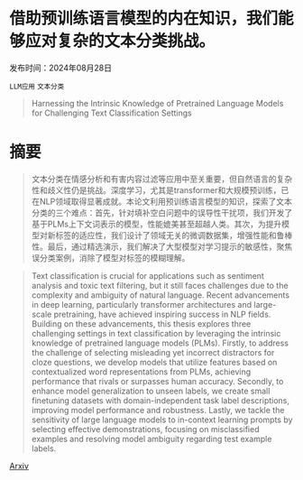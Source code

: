 # 借助预训练语言模型的内在知识，我们能够应对复杂的文本分类挑战。

发布时间：2024年08月28日

`LLM应用` `文本分类`

> Harnessing the Intrinsic Knowledge of Pretrained Language Models for Challenging Text Classification Settings

# 摘要

> 文本分类在情感分析和有害内容过滤等应用中至关重要，但自然语言的复杂性和歧义性仍是挑战。深度学习，尤其是transformer和大规模预训练，已在NLP领域取得显著成就。本论文利用预训练语言模型的知识，探索了文本分类的三个难点：首先，针对填补空白问题中的误导性干扰项，我们开发了基于PLMs上下文词表示的模型，性能媲美甚至超越人类。其次，为提升模型对新标签的适应性，我们设计了领域无关的微调数据集，增强性能和鲁棒性。最后，通过精选演示，我们解决了大型模型对学习提示的敏感性，聚焦误分类案例，消除了模型对标签的模糊理解。

> Text classification is crucial for applications such as sentiment analysis and toxic text filtering, but it still faces challenges due to the complexity and ambiguity of natural language. Recent advancements in deep learning, particularly transformer architectures and large-scale pretraining, have achieved inspiring success in NLP fields. Building on these advancements, this thesis explores three challenging settings in text classification by leveraging the intrinsic knowledge of pretrained language models (PLMs). Firstly, to address the challenge of selecting misleading yet incorrect distractors for cloze questions, we develop models that utilize features based on contextualized word representations from PLMs, achieving performance that rivals or surpasses human accuracy. Secondly, to enhance model generalization to unseen labels, we create small finetuning datasets with domain-independent task label descriptions, improving model performance and robustness. Lastly, we tackle the sensitivity of large language models to in-context learning prompts by selecting effective demonstrations, focusing on misclassified examples and resolving model ambiguity regarding test example labels.

[Arxiv](https://arxiv.org/abs/2408.15650)
